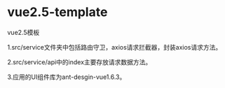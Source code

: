 # vue2.5-template
vue2.5模板


1.src/service文件夹中包括路由守卫，axios请求拦截器，封装axios请求方法。


2.src/service/api中的index主要存放请求数据方法。


3.应用的UI组件库为ant-desgin-vue1.6.3。
